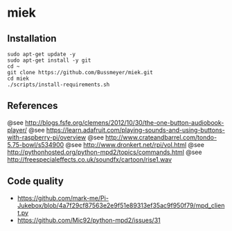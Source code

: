 # miek
## Installation
    sudo apt-get update -y
    sudo apt-get install -y git
    cd ~
    git clone https://github.com/Bussmeyer/miek.git
    cd miek
    ./scripts/install-requirements.sh

## References
@see http://blogs.fsfe.org/clemens/2012/10/30/the-one-button-audiobook-player/
@see https://learn.adafruit.com/playing-sounds-and-using-buttons-with-raspberry-pi/overview
@see http://www.crateandbarrel.com/tondo-5.75-bowl/s534900
@see http://www.dronkert.net/rpi/vol.html
@see http://pythonhosted.org/python-mpd2/topics/commands.html
@see http://freespecialeffects.co.uk/soundfx/cartoon/rise1.wav


## Code quality
* https://github.com/mark-me/Pi-Jukebox/blob/4a7f29cf87563e2e9f51e89313ef35ac9f950f79/mpd_client.py
* https://github.com/Mic92/python-mpd2/issues/31
